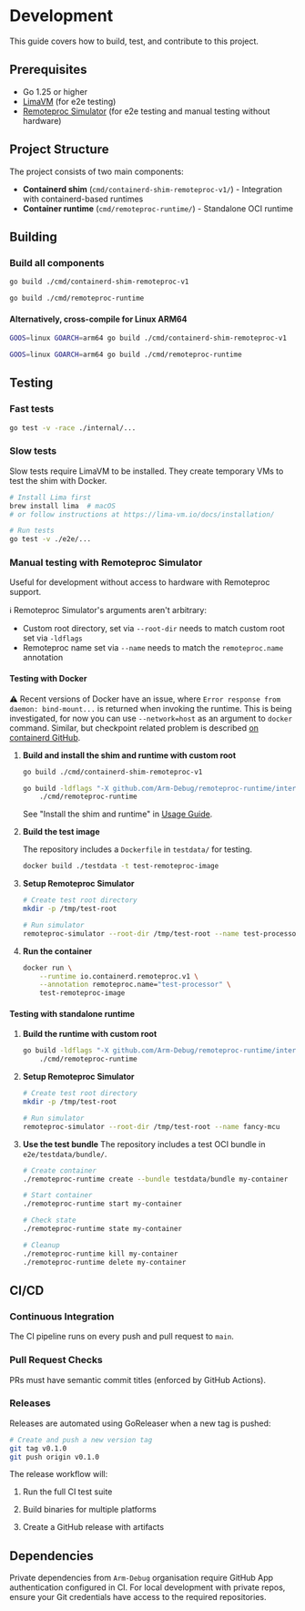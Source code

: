# Development

This guide covers how to build, test, and contribute to this project.

## Prerequisites

- Go 1.25 or higher
- [LimaVM](https://lima-vm.io) (for e2e testing)
- [Remoteproc Simulator](https://github.com/Arm-Debug/remoteproc-simulator) (for e2e testing and manual testing without hardware)

## Project Structure

The project consists of two main components:

- **Containerd shim** (`cmd/containerd-shim-remoteproc-v1/`) - Integration with containerd-based runtimes
- **Container runtime** (`cmd/remoteproc-runtime/`) - Standalone OCI runtime

## Building

### Build all components

```bash
go build ./cmd/containerd-shim-remoteproc-v1
```

```bash
go build ./cmd/remoteproc-runtime
```

#### Alternatively, cross-compile for Linux ARM64

```bash
GOOS=linux GOARCH=arm64 go build ./cmd/containerd-shim-remoteproc-v1
```

```bash
GOOS=linux GOARCH=arm64 go build ./cmd/remoteproc-runtime
```

## Testing

### Fast tests

```bash
go test -v -race ./internal/...
```

### Slow tests

Slow tests require LimaVM to be installed. They create temporary VMs to test the shim with Docker.

```bash
# Install Lima first
brew install lima  # macOS
# or follow instructions at https://lima-vm.io/docs/installation/

# Run tests
go test -v ./e2e/...
```

### Manual testing with Remoteproc Simulator

Useful for development without access to hardware with Remoteproc support.

ℹ️ Remoteproc Simulator's arguments aren't arbitrary:

- Custom root directory, set via `--root-dir` needs to match custom root set via `-ldflags`
- Remoteproc name set via `--name` needs to match the `remoteproc.name` annotation

#### Testing with Docker

⚠️ Recent versions of Docker have an issue, where `Error response from daemon: bind-mount...` is returned when invoking the runtime. This is being investigated, for now you can use `--network=host` as an argument to `docker` command. Similar, but checkpoint related problem is described [on containerd GitHub](https://github.com/containerd/containerd/issues/12141).

1. **Build and install the shim and runtime with custom root**

   ```bash
   go build ./cmd/containerd-shim-remoteproc-v1
   ```

   ```bash
   go build -ldflags "-X github.com/Arm-Debug/remoteproc-runtime/internal/rootpath.prefix=/tmp/test-root" \
       ./cmd/remoteproc-runtime
   ```

   See "Install the shim and runtime" in [Usage Guide](USAGE.md).

1. **Build the test image**

   The repository includes a `Dockerfile` in `testdata/` for testing.

   ```bash
   docker build ./testdata -t test-remoteproc-image
   ```

1. **Setup Remoteproc Simulator**

   ```bash
   # Create test root directory
   mkdir -p /tmp/test-root

   # Run simulator
   remoteproc-simulator --root-dir /tmp/test-root --name test-processor
   ```

1. **Run the container**
   ```bash
   docker run \
       --runtime io.containerd.remoteproc.v1 \
       --annotation remoteproc.name="test-processor" \
       test-remoteproc-image
   ```

#### Testing with standalone runtime

1. **Build the runtime with custom root**

   ```bash
   go build -ldflags "-X github.com/Arm-Debug/remoteproc-runtime/internal/rootpath.prefix=/tmp/test-root" \
       ./cmd/remoteproc-runtime
   ```

1. **Setup Remoteproc Simulator**

   ```bash
   # Create test root directory
   mkdir -p /tmp/test-root

   # Run simulator
   remoteproc-simulator --root-dir /tmp/test-root --name fancy-mcu
   ```

1. **Use the test bundle**
   The repository includes a test OCI bundle in `e2e/testdata/bundle/`.

   ```bash
   # Create container
   ./remoteproc-runtime create --bundle testdata/bundle my-container

   # Start container
   ./remoteproc-runtime start my-container

   # Check state
   ./remoteproc-runtime state my-container

   # Cleanup
   ./remoteproc-runtime kill my-container
   ./remoteproc-runtime delete my-container
   ```

## CI/CD

### Continuous Integration

The CI pipeline runs on every push and pull request to `main`.

### Pull Request Checks

PRs must have semantic commit titles (enforced by GitHub Actions).

### Releases

Releases are automated using GoReleaser when a new tag is pushed:

```bash
# Create and push a new version tag
git tag v0.1.0
git push origin v0.1.0
```

The release workflow will:

1. Run the full CI test suite

1. Build binaries for multiple platforms

1. Create a GitHub release with artifacts

## Dependencies

Private dependencies from `Arm-Debug` organisation require GitHub App authentication configured in CI. For local development with private repos, ensure your Git credentials have access to the required repositories.
